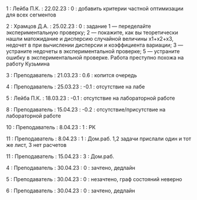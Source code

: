 1 : Лейба П.К. : 22.02.23 : 0 : добавить критерии частной оптимизации для всех сегментов

2 : Храмцов Д.А. : 25.02.23 : 0 : задание 1 — переделайте экспериментальную проверку; 2 — покажите, как вы теоретически нашли матожидание и дисперсию случайной величины x1+x2+x3, недочет в при вычислении дисперсии и коэффициента вариации; 3 — устраните недочеты в экспериментальной проверке; 5 — устраните ошибку в экспериментальной проверке. Работа преступно похожа на работу Кузьмина

3 : Преподаватель : 21.03.23 : 0.6 : копится очередь

4 : Преподаватель : 25.03.23 : -0.1 : отсутствие на лабе

5 : Лейба П.К. : 18.03.23 : -0.1 : отсутствие на лабораторной работе

8 : Преподаватель : 15.04.23 : -0.2 : отсутствие/присутствие на лабораторной работе

10 : Преподаватель : 8.04.23 : 1 : РК

11 : Преподаватель : 8.04.23 : 1 : Дом.раб. 1,2 задачи прислали один и тот же лист, 3 нет расчетов

11 : Преподаватель : 15.04.23 : 3 : Дом.раб.

4 : Преподаватель : 30.04.23 : 0 : зачтено, дедлайн

5 : Преподаватель : 30.04.23 : 0 : незачтено, граф состояний неверно

6 : Преподаватель : 30.04.23 : 0 : зачтено, дедлайн




